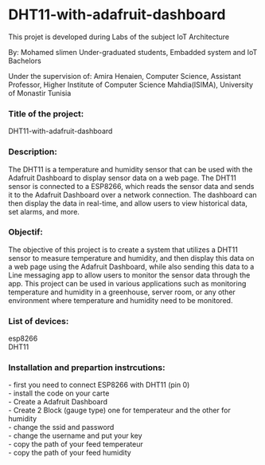 # DHT11-with-adafruit-dashboard

This projet is developed during Labs of the subject IoT Architecture

By:
Mohamed slimen
Under-graduated students, 
Embadded system and IoT Bachelors 


Under the supervision of:
Amira Henaien, 
Computer Science, Assistant Professor,
Higher Institute of Computer Science Mahdia(ISIMA),
University of Monastir Tunisia


<h3>Title of the project:</h3>
 DHT11-with-adafruit-dashboard

<h3>Description:</h3>
The DHT11 is a temperature and humidity sensor that can be used with the Adafruit Dashboard to display sensor data on a web page. The DHT11 sensor is connected to a ESP8266, which reads the sensor data and sends it to the Adafruit Dashboard over a network connection. The dashboard can then display the data in real-time, and allow users to view historical data, set alarms, and more.

<h3>Objectif:</h3>
The objective of this project is to create a system that utilizes a DHT11 sensor to measure temperature and humidity, and then display this data on a web page using the Adafruit Dashboard, while also sending this data to a Line messaging app to allow users to monitor the sensor data through the app. This project can be used in various applications such as monitoring temperature and humidity in a greenhouse, server room, or any other environment where temperature and humidity need to be monitored.

<h3>List of devices:</h3>
esp8266<br>
DHT11<br>




<h3>Installation and prepartion instrcutions:</h3> 
- first you need to connect ESP8266 with DHT11 (pin 0) <br>
- install the code on your carte <br>
- Create a Adafruit Dashboard <br>
- Create 2 Block (gauge type) one for temperateur and the other for humidity  <br>
- change the ssid and password <br>
- change the username and put your key <br>
- copy the path of your feed temperateur <br>
- copy the path of your feed humidity <br>


